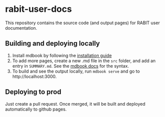 # rabit-user-docs

This repository contains the source code (and output pages) for RABIT user documentation.

## Building and deploying locally

1. Install mdbook by following the [installation guide](https://rust-lang.github.io/mdBook/guide/installation.html)
2. To add more pages, create a new .md file in the `src` folder, and add an entry in `SUMMARY.md`. See the [mdbook docs](https://rust-lang.github.io/mdBook/format/summary.html) for the syntax.
3. To build and see the output locally, run `mdbook serve` and go to http://localhost:3000.


## Deploying to prod

Just create a pull request. Once merged, it will be built and deployed automatically to github pages.